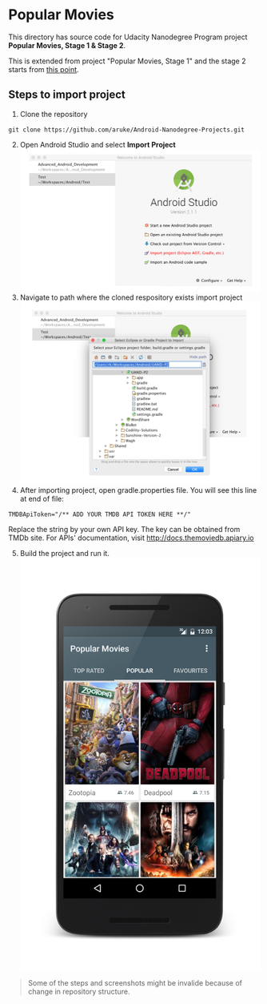 # Popular Movies

This directory has source code for Udacity Nanodegree Program project **Popular Movies, Stage 1 & Stage 2**.

This is extended from project "Popular Movies, Stage 1" and the stage 2 starts from [this point](https://github.com/aruke/Android-Nanodegree-Projects/commit/9b1e4234facceda59e138979db7efa91499fef06).

## Steps to import project

1. Clone the repository
```
git clone https://github.com/aruke/Android-Nanodegree-Projects.git
```
2. Open Android Studio and select **Import Project**
  ![Android Studio Welcome Screen](screenshots/android_studio.png)
3. Navigate to path where the cloned respository exists import project
  ![Android Studio Import Screen](screenshots/android_studio_import.png)
4. After importing project, open gradle.properties file. You will see this line at end of file:
  ```
  TMDBApiToken="/** ADD YOUR TMDB API TOKEN HERE **/"
  ```
  Replace the string by your own API key. The key can be obtained from TMDb site. For APIs' documentation, visit http://docs.themoviedb.apiary.io

5. Build the project and run it.
  ![App Screenshot](screenshots/app_screenshot.png)

> Some of the steps and screenshots might be invalide because of change in repository structure.
